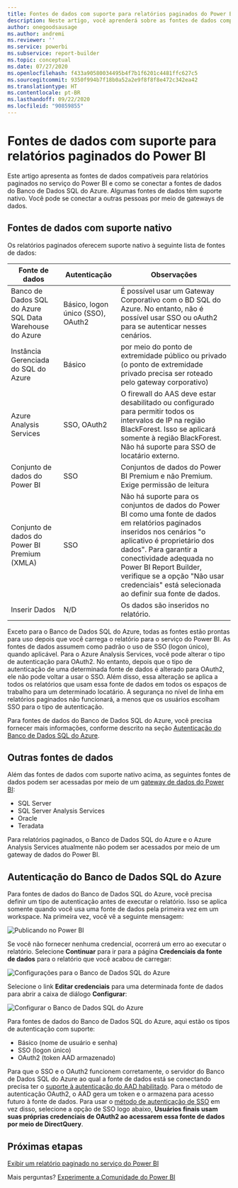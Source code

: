 ```yaml
---
title: Fontes de dados com suporte para relatórios paginados do Power BI
description: Neste artigo, você aprenderá sobre as fontes de dados compatíveis para relatórios paginados no serviço do Power BI e como se conectar a fontes de dados do Banco de Dados SQL do Azure.
author: onegoodsausage
ms.author: andremi
ms.reviewer: ''
ms.service: powerbi
ms.subservice: report-builder
ms.topic: conceptual
ms.date: 07/27/2020
ms.openlocfilehash: f433a90580034495b4f7b1f6201c4481ffc627c5
ms.sourcegitcommit: 9350f994b7f18b0a52a2e9f8f8f8e472c342ea42
ms.translationtype: HT
ms.contentlocale: pt-BR
ms.lasthandoff: 09/22/2020
ms.locfileid: "90859855"
---
```

# <a name="supported-data-sources-for-power-bi-paginated-reports"></a>Fontes de dados com suporte para relatórios paginados do Power BI

Este artigo apresenta as fontes de dados compatíveis para relatórios paginados no serviço do Power BI e como se conectar a fontes de dados do Banco de Dados SQL do Azure. Algumas fontes de dados têm suporte nativo. Você pode se conectar a outras pessoas por meio de gateways de dados.

## <a name="natively-supported-data-sources"></a>Fontes de dados com suporte nativo

Os relatórios paginados oferecem suporte nativo à seguinte lista de fontes de dados:

| Fonte de dados | Autenticação | Observações |
| --- | --- | --- |
| Banco de Dados SQL do Azure <br>SQL Data Warehouse do Azure | Básico, logon único (SSO), OAuth2 | É possível usar um Gateway Corporativo com o BD SQL do Azure. No entanto, não é possível usar SSO ou oAuth2 para se autenticar nesses cenários.   |
| Instância Gerenciada do SQL do Azure | Básico | por meio do ponto de extremidade público ou privado (o ponto de extremidade privado precisa ser roteado pelo gateway corporativo)  |
| Azure Analysis Services | SSO, OAuth2 | O firewall do AAS deve estar desabilitado ou configurado para permitir todos os intervalos de IP na região BlackForest. Isso se aplicará somente à região BlackForest.  Não há suporte para SSO de locatário externo. |
| Conjunto de dados do Power BI | SSO | Conjuntos de dados do Power BI Premium e não Premium. Exige permissão de leitura |
| Conjunto de dados do Power BI Premium (XMLA) | SSO | Não há suporte para os conjuntos de dados do Power BI como uma fonte de dados em relatórios paginados inseridos nos cenários "o aplicativo é proprietário dos dados".  Para garantir a conectividade adequada no Power BI Report Builder, verifique se a opção "Não usar credenciais" está selecionada ao definir sua fonte de dados.   |
| Inserir Dados | N/D | Os dados são inseridos no relatório. |

Exceto para o Banco de Dados SQL do Azure, todas as fontes estão prontas para uso depois que você carrega o relatório para o serviço do Power BI. As fontes de dados assumem como padrão o uso de SSO (logon único), quando aplicável. Para o Azure Analysis Services, você pode alterar o tipo de autenticação para OAuth2. No entanto, depois que o tipo de autenticação de uma determinada fonte de dados é alterado para OAuth2, ele não pode voltar a usar o SSO.  Além disso, essa alteração se aplica a todos os relatórios que usam essa fonte de dados em todos os espaços de trabalho para um determinado locatário.  A segurança no nível de linha em relatórios paginados não funcionará, a menos que os usuários escolham SSO para o tipo de autenticação.

Para fontes de dados do Banco de Dados SQL do Azure, você precisa fornecer mais informações, conforme descrito na seção [Autenticação do Banco de Dados SQL do Azure](#azure-sql-database-authentication).

## <a name="other-data-sources"></a>Outras fontes de dados

Além das fontes de dados com suporte nativo acima, as seguintes fontes de dados podem ser acessadas por meio de um [gateway de dados do Power BI](../connect-data/service-gateway-onprem.md):

- SQL Server
- SQL Server Analysis Services
- Oracle
- Teradata

Para relatórios paginados, o Banco de Dados SQL do Azure e o Azure Analysis Services atualmente não podem ser acessados por meio de um gateway de dados do Power BI.

## <a name="azure-sql-database-authentication"></a>Autenticação do Banco de Dados SQL do Azure

Para fontes de dados do Banco de Dados SQL do Azure, você precisa definir um tipo de autenticação antes de executar o relatório. Isso se aplica somente quando você usa uma fonte de dados pela primeira vez em um workspace. Na primeira vez, você vê a seguinte mensagem:

![Publicando no Power BI](media/paginated-reports-data-sources/power-bi-paginated-publishing.png)

Se você não fornecer nenhuma credencial, ocorrerá um erro ao executar o relatório. Selecione **Continuar** para ir para a página **Credenciais da fonte de dados** para o relatório que você acabou de carregar:

![Configurações para o Banco de Dados SQL do Azure](media/paginated-reports-data-sources/power-bi-paginated-settings-azure-sql.png)

Selecione o link **Editar credenciais** para uma determinada fonte de dados para abrir a caixa de diálogo **Configurar**:

![Configurar o Banco de Dados SQL do Azure](media/paginated-reports-data-sources/power-bi-paginated-configure-azure-sql.png)

Para fontes de dados do Banco de Dados SQL do Azure, aqui estão os tipos de autenticação com suporte:

- Básico (nome de usuário e senha)
- SSO (logon único)
- OAuth2 (token AAD armazenado)

Para que o SSO e o OAuth2 funcionem corretamente, o servidor do Banco de Dados SQL do Azure ao qual a fonte de dados está se conectando precisa ter o [suporte à autenticação do AAD habilitado](/azure/sql-database/sql-database-aad-authentication-configure). Para o método de autenticação OAuth2, o AAD gera um token e o armazena para acesso futuro à fonte de dados. Para usar o [método de autenticação de SSO](../connect-data/service-azure-sql-database-with-direct-connect.md#single-sign-on) em vez disso, selecione a opção de SSO logo abaixo, **Usuários finais usam suas próprias credenciais de OAuth2 ao acessarem essa fonte de dados por meio de DirectQuery**.
  
## <a name="next-steps"></a>Próximas etapas

[Exibir um relatório paginado no serviço do Power BI](../consumer/paginated-reports-view-power-bi-service.md)

Mais perguntas? [Experimente a Comunidade do Power BI](https://community.powerbi.com/)